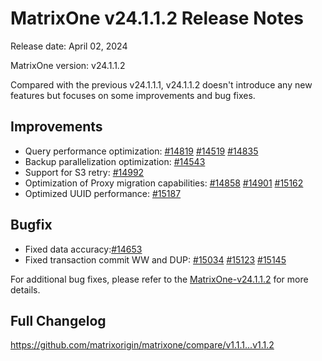 # **MatrixOne v24.1.1.2 Release Notes**

Release date: April 02, 2024

MatrixOne version: v24.1.1.2

Compared with the previous v24.1.1.1, v24.1.1.2 doesn't introduce any new features but focuses on some improvements and bug fixes.

## Improvements

- Query performance optimization: [#14819](https://github.com/matrixorigin/matrixone/pull/14819) [#14519](https://github.com/matrixorigin/matrixone/pull/14519) [#14835](https://github.com/matrixorigin/matrixone/pull/14835)
- Backup parallelization optimization: [#14543](https://github.com/matrixorigin/matrixone/pull/14543)
- Support for S3 retry: [#14992](https://github.com/matrixorigin/matrixone/pull/14992)
- Optimization of Proxy migration capabilities: [#14858](https://github.com/matrixorigin/matrixone/pull/14858) [#14901](https://github.com/matrixorigin/matrixone/pull/14901) [#15162](https://github.com/matrixorigin/matrixone/pull/15162)
- Optimized UUID performance: [#15187](https://github.com/matrixorigin/matrixone/pull/15187)

## Bugfix

- Fixed data accuracy:[#14653](https://github.com/matrixorigin/matrixone/pull/14653)  
- Fixed transaction commit WW and DUP: [#15034](https://github.com/matrixorigin/matrixone/pull/15034) [#15123](https://github.com/matrixorigin/matrixone/pull/15123) [#15145](https://github.com/matrixorigin/matrixone/pull/15145)

For additional bug fixes, please refer to the [MatrixOne-v24.1.1.2](https://github.com/matrixorigin/matrixone/releases/tag/v1.1.2) for more details.

## Full Changelog

<https://github.com/matrixorigin/matrixone/compare/v1.1.1...v1.1.2>
